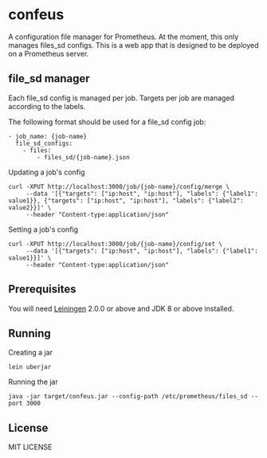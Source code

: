 # confeus

A configuration file manager for Prometheus. At the moment, this only manages files_sd configs. This is a web app that is designed to be deployed on a Prometheus server.

## file_sd manager

Each file_sd config is managed per job. Targets per job are managed according to the labels.

The following format should be used for a file_sd config job:
```
- job_name: {job-name}
  file_sd_configs:
    - files:
        - files_sd/{job-name}.json
```

Updating a job's config
```
curl -XPUT http://localhost:3000/job/{job-name}/config/merge \
     --data '[{"targets": ["ip:host", "ip:host"], "labels": {"label1": value1}}, {"targets": ["ip:host", "ip:host"], "labels": {"label2": value2}}]' \
     --header "Content-type:application/json"
```

Setting a job's config
```
curl -XPUT http://localhost:3000/job/{job-name}/config/set \
     --data '[{"targets": ["ip:host", "ip:host"], "labels": {"label1": value1}}]' \
     --header "Content-type:application/json"
```

## Prerequisites

You will need [Leiningen][] 2.0.0 or above and JDK 8 or above installed.

[leiningen]: https://github.com/technomancy/leiningen

## Running

Creating a jar
```
lein uberjar
```

Running the jar
```
java -jar target/confeus.jar --config-path /etc/prometheus/files_sd --port 3000
```

## License

MIT LICENSE
